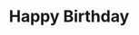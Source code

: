 ---
image: media/images/cover-art/hbd_coverart.jpg
title: Happy Birthday
subject: Civil Rights Movement
description: Image vinyl Happy Birthday by Stevie Wonder
creator: Stevie Wonder
publisher: Motown Record Corporation 
contributor: n/a
year: 1980
type: Funk/Soul
format: Vinyl 7"
identifier:
source: Image from https://www.discogs.com/Stevie-Wonder-Happy-Birthday/release/1402429
language: English
relation: 
coverage:
rights: Motown Record Corporation
index: 11
---